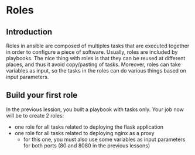 # Roles
## Introduction
Roles in ansible are composed of multiples tasks that are executed together in order to configure a piece of software.
Usually, roles are included by playbooks.
The nice thing with roles is that they can be reused at different places, and thus it avoid copy/pasting of tasks.
Moreover, roles can take variables as input, so the tasks in the roles can do various things based on input parameters.

## Build your first role
In the previous lession, you built a playbook with tasks only.
Your job now will be to create 2 roles:
* one role for all tasks related to deploying the flask application
* one role for all tasks related to deploying nginx as a proxy
  * for this one, you must also use some variables as input parameters for both ports (80 and 8080 in the previous lessons)


